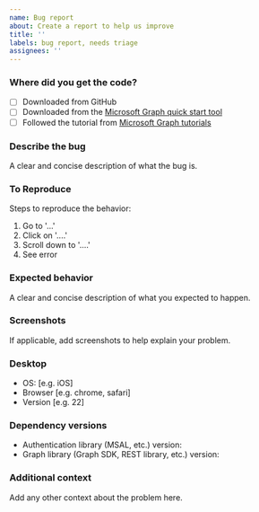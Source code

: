 ```yaml
---
name: Bug report
about: Create a report to help us improve
title: ''
labels: bug report, needs triage
assignees: ''
---
```


### Where did you get the code?

- [ ] Downloaded from GitHub
- [ ] Downloaded from the [Microsoft Graph quick start tool](https://developer.microsoft.com/graph/quick-start)
- [ ] Followed the tutorial from [Microsoft Graph tutorials](https://docs.microsoft.com/graph/tutorials)

### Describe the bug

A clear and concise description of what the bug is.

### To Reproduce

Steps to reproduce the behavior:

1. Go to '...'
1. Click on '....'
1. Scroll down to '....'
1. See error

### Expected behavior

A clear and concise description of what you expected to happen.

### Screenshots

If applicable, add screenshots to help explain your problem.

### Desktop

- OS: [e.g. iOS]
- Browser [e.g. chrome, safari]
- Version [e.g. 22]

### Dependency versions

- Authentication library (MSAL, etc.) version:
- Graph library (Graph SDK, REST library, etc.) version:

### Additional context

Add any other context about the problem here.
